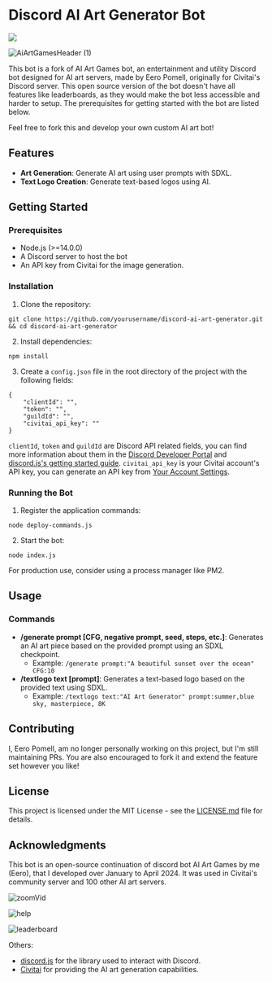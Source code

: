 # Discord AI Art Generator Bot

[![](https://dcbadge.limes.pink/api/server/https://discord.gg/rSgTS8CSH3)](https://discord.gg/https://discord.gg/rSgTS8CSH3)

![AiArtGamesHeader (1)](https://github.com/user-attachments/assets/c070e0c2-5161-459f-8b21-4dc183ce1bdb)


This bot is a fork of AI Art Games bot, an entertainment and utility Discord bot designed for AI art servers, made by Eero Pomell, originally for Civitai's Discord server. This open source version of the bot doesn't have all features like leaderboards, as they would make the bot less accessible and harder to setup. The prerequisites for getting started with the bot are listed below.

Feel free to fork this and develop your own custom AI art bot!

## Features

- **Art Generation**: Generate AI art using user prompts with SDXL.
- **Text Logo Creation**: Generate text-based logos using AI.

## Getting Started

### Prerequisites

- Node.js (>=14.0.0)
- A Discord server to host the bot
- An API key from Civitai for the image generation.

### Installation

1. Clone the repository:

```
git clone https://github.com/yourusername/discord-ai-art-generator.git && cd discord-ai-art-generator
```

2. Install dependencies:
```
npm install
```

3. Create a `config.json` file in the root directory of the project with the following fields:
```
{
	"clientId": "",
	"token": "",
	"guildId": "",
	"civitai_api_key": ""
}
```
`clientId`, `token` and `guildId` are Discord API related fields, you can find more information about them in the [Discord Developer Portal](https://discord.com/developers/docs/intro) and [discord.js's getting started guide](https://discordjs.guide/). 
`civitai_api_key` is your Civitai account's API key, you can generate an API key from [Your Account Settings](https://civitai.com/user/account).


### Running the Bot

1. Register the application commands:
```
node deploy-commands.js
```

2. Start the bot:
```
node index.js
```
For production use, consider using a process manager like PM2.

## Usage

### Commands

- **/generate prompt [CFG, negative prompt, seed, steps, etc.]**: Generates an AI art piece based on the provided prompt using an SDXL checkpoint.
  - Example: `/generate prompt:"A beautiful sunset over the ocean" CFG:10`
- **/textlogo text [prompt]**: Generates a text-based logo based on the provided text using SDXL.
  - Example: `/textlogo text:"AI Art Generator" prompt:summer,blue sky, masterpiece, 8K`

## Contributing

I, Eero Pomell, am no longer personally working on this project, but I'm still maintaining PRs. You are also encouraged to fork it and extend the feature set however you like!

## License

This project is licensed under the MIT License - see the [LICENSE.md](LICENSE.md) file for details.

## Acknowledgments

This bot is an open-source continuation of discord bot AI Art Games by me (Eero), that I developed over January to April 2024. It was used in Civitai's community server and 100 other AI art servers. 

![zoomVid](https://github.com/user-attachments/assets/11f2fe96-e755-4008-a6c2-0e34ee073061)

![help](https://github.com/user-attachments/assets/0f7c6c10-0c82-4b08-aeff-0dfea1e9c673)

![leaderboard](https://github.com/user-attachments/assets/6605642d-47fd-4b44-be84-d9fbdf4cb047)


Others:
- [discord.js](https://discord.js.org/) for the library used to interact with Discord.
- [Civitai](https://civitai.com/) for providing the AI art generation capabilities.









